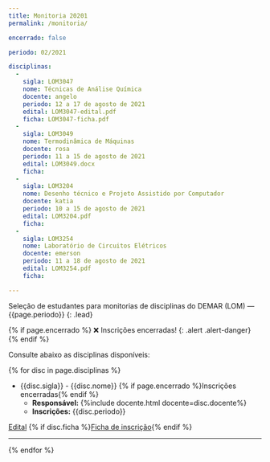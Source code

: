 ```yaml
---
title: Monitoria 20201
permalink: /monitoria/

encerrado: false

periodo: 02/2021

disciplinas:
  - 
    sigla: LOM3047
    nome: Técnicas de Análise Química
    docente: angelo
    periodo: 12 a 17 de agosto de 2021
    edital: LOM3047-edital.pdf
    ficha: LOM3047-ficha.pdf
  - 
    sigla: LOM3049
    nome: Termodinâmica de Máquinas
    docente: rosa
    periodo: 11 a 15 de agosto de 2021
    edital: LOM3049.docx
    ficha: 
  - 
    sigla: LOM3204
    nome: Desenho técnico e Projeto Assistido por Computador
    docente: katia
    periodo: 10 a 15 de agosto de 2021
    edital: LOM3204.pdf
    ficha: 
  - 
    sigla: LOM3254
    nome: Laboratório de Circuitos Elétricos
    docente: emerson
    periodo: 11 a 18 de agosto de 2021
    edital: LOM3254.pdf
    ficha: 

---
```


Seleção de estudantes para monitorias de disciplinas do DEMAR (LOM) &mdash; {{page.periodo}}
{: .lead}

{% if page.encerrado %}
:x: Inscrições encerradas!
{: .alert .alert-danger}
{% endif %}

Consulte abaixo as disciplinas disponíveis:

{% for disc in page.disciplinas %}

- {{disc.sigla}} - {{disc.nome}} {% if page.encerrado %}<span class='badge badge-warning'>Inscrições encerradas</span>{% endif %}
  - **Responsável:** {%include docente.html docente=disc.docente%}
  - **Inscrições:** {{disc.periodo}}

<div class="btn-group" role="group" aria-label="Monitoria{{disc.sigla}}">
  <a role="button" class="btn btn-primary mr-1" href="{{site.baseurl}}/assets/docs/{{disc.edital}}">Edital</a>
  {% if disc.ficha %}<a role="button" class="btn btn-primary" href="{{site.baseurl}}/assets/docs/{{disc.ficha}}">Ficha de inscrição</a>{% endif %}
</div>

---
{% endfor %}